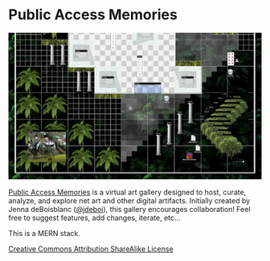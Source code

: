 
# Public Access Memories 

![gallery img](client/public/og.png)

[Public Access Memories](https://www.publicaccessmemories.com/) is a virtual art gallery designed to host, curate, analyze, and explore net art and other digital artifacts. Initially created by Jenna deBoisblanc ([@jdeboi](https://www.instagram.com/jdeboi/)), this gallery encourages collaboration! Feel free to suggest features, add changes, iterate, etc...  

This is a MERN stack.

[Creative Commons Attribution ShareAlike License](https://creativecommons.org/licenses/by-sa/4.0/)

